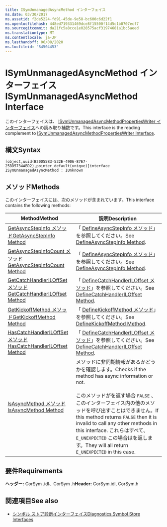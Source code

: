 ```yaml
---
title: ISymUnmanagedAsyncMethod インターフェイス
ms.date: 03/30/2017
ms.assetid: f2de5224-fd91-45de-9e58-bc600c6d22f1
ms.openlocfilehash: 448ed719331469dce8f15500f14d5c1b0707ecf7
ms.sourcegitcommit: da21fc5a8cce1e028575acf31974681a1bc5aeed
ms.translationtype: MT
ms.contentlocale: ja-JP
ms.lasthandoff: 06/08/2020
ms.locfileid: "84504453"
---
```

# <a name="isymunmanagedasyncmethod-interface"></a><span data-ttu-id="b1a26-102">ISymUnmanagedAsyncMethod インターフェイス</span><span class="sxs-lookup"><span data-stu-id="b1a26-102">ISymUnmanagedAsyncMethod Interface</span></span>
<span data-ttu-id="b1a26-103">このインターフェイスは、 [ISymUnmanagedAsyncMethodPropertiesWriter インターフェイス](isymunmanagedasyncmethodpropertieswriter-interface.md)への読み取り補数です。</span><span class="sxs-lookup"><span data-stu-id="b1a26-103">This interface is the reading complement to [ISymUnmanagedAsyncMethodPropertiesWriter Interface](isymunmanagedasyncmethodpropertieswriter-interface.md).</span></span>  
  
## <a name="syntax"></a><span data-ttu-id="b1a26-104">構文</span><span class="sxs-lookup"><span data-stu-id="b1a26-104">Syntax</span></span>  
  
```idl  
[object,uuid(B20D55B3-532E-4906-87E7-25BD5734ABD2),pointer_default(unique)]interface ISymUnmanagedAsyncMethod : IUnknown  
```  
  
## <a name="methods"></a><span data-ttu-id="b1a26-105">メソッド</span><span class="sxs-lookup"><span data-stu-id="b1a26-105">Methods</span></span>  
 <span data-ttu-id="b1a26-106">このインターフェイスには、次のメソッドが含まれています。</span><span class="sxs-lookup"><span data-stu-id="b1a26-106">This interface contains the following methods:</span></span>  
  
|<span data-ttu-id="b1a26-107">Method</span><span class="sxs-lookup"><span data-stu-id="b1a26-107">Method</span></span>|<span data-ttu-id="b1a26-108">説明</span><span class="sxs-lookup"><span data-stu-id="b1a26-108">Description</span></span>|  
|------------|-----------------|  
|[<span data-ttu-id="b1a26-109">GetAsyncStepInfo メソッド</span><span class="sxs-lookup"><span data-stu-id="b1a26-109">GetAsyncStepInfo Method</span></span>](isymunmanagedasyncmethod-getasyncstepinfo-method.md)|<span data-ttu-id="b1a26-110">「 [DefineAsyncStepInfo メソッド](isymunmanagedasyncmethodpropertieswriter-defineasyncstepinfo-method.md)」を参照してください。</span><span class="sxs-lookup"><span data-stu-id="b1a26-110">See [DefineAsyncStepInfo Method](isymunmanagedasyncmethodpropertieswriter-defineasyncstepinfo-method.md).</span></span>|  
|[<span data-ttu-id="b1a26-111">GetAsyncStepInfoCount メソッド</span><span class="sxs-lookup"><span data-stu-id="b1a26-111">GetAsyncStepInfoCount Method</span></span>](isymunmanagedasyncmethod-getasyncstepinfocount-method.md)|<span data-ttu-id="b1a26-112">「 [DefineAsyncStepInfo メソッド](isymunmanagedasyncmethodpropertieswriter-defineasyncstepinfo-method.md)」を参照してください。</span><span class="sxs-lookup"><span data-stu-id="b1a26-112">See [DefineAsyncStepInfo Method](isymunmanagedasyncmethodpropertieswriter-defineasyncstepinfo-method.md).</span></span>|  
|[<span data-ttu-id="b1a26-113">GetCatchHandlerILOffSet メソッド</span><span class="sxs-lookup"><span data-stu-id="b1a26-113">GetCatchHandlerILOffset Method</span></span>](isymunmanagedasyncmethod-getcatchhandleriloffset-method.md)|<span data-ttu-id="b1a26-114">「 [DefineCatchHandlerILOffset メソッド](isymunmanagedasyncmethodpropertieswriter-definecatchhandleriloffset-method.md)」を参照してください。</span><span class="sxs-lookup"><span data-stu-id="b1a26-114">See [DefineCatchHandlerILOffset Method](isymunmanagedasyncmethodpropertieswriter-definecatchhandleriloffset-method.md).</span></span>|  
|[<span data-ttu-id="b1a26-115">GetKickoffMethod メソッド</span><span class="sxs-lookup"><span data-stu-id="b1a26-115">GetKickoffMethod Method</span></span>](isymunmanagedasyncmethod-getkickoffmethod-method.md)|<span data-ttu-id="b1a26-116">「 [DefineKickoffMethod メソッド](isymunmanagedasyncmethodpropertieswriter-definekickoffmethod-method.md)」を参照してください。</span><span class="sxs-lookup"><span data-stu-id="b1a26-116">See [DefineKickoffMethod Method](isymunmanagedasyncmethodpropertieswriter-definekickoffmethod-method.md).</span></span>|  
|[<span data-ttu-id="b1a26-117">HasCatchHandlerILOffSet メソッド</span><span class="sxs-lookup"><span data-stu-id="b1a26-117">HasCatchHandlerILOffset Method</span></span>](isymunmanagedasyncmethod-hascatchhandleriloffset-method.md)|<span data-ttu-id="b1a26-118">「 [DefineCatchHandlerILOffset メソッド](isymunmanagedasyncmethodpropertieswriter-definecatchhandleriloffset-method.md)」を参照してください。</span><span class="sxs-lookup"><span data-stu-id="b1a26-118">See [DefineCatchHandlerILOffset Method](isymunmanagedasyncmethodpropertieswriter-definecatchhandleriloffset-method.md).</span></span>|  
|[<span data-ttu-id="b1a26-119">IsAsyncMethod メソッド</span><span class="sxs-lookup"><span data-stu-id="b1a26-119">IsAsyncMethod Method</span></span>](isymunmanagedasyncmethod-isasyncmethod-method.md)|<span data-ttu-id="b1a26-120">メソッドに非同期情報があるかどうかを確認します。</span><span class="sxs-lookup"><span data-stu-id="b1a26-120">Checks if the method has async information or not.</span></span><br /><br /> <span data-ttu-id="b1a26-121">このメソッドがを返す場合 `FALSE` 、このインターフェイス内の他のメソッドを呼び出すことはできません。</span><span class="sxs-lookup"><span data-stu-id="b1a26-121">If this method returns `FALSE` then it is invalid to call any other methods in this interface.</span></span> <span data-ttu-id="b1a26-122">これらはすべて、 `E_UNEXPECTED` この場合はを返します。</span><span class="sxs-lookup"><span data-stu-id="b1a26-122">They will all return `E_UNEXPECTED` in this case.</span></span>|  
  
## <a name="requirements"></a><span data-ttu-id="b1a26-123">要件</span><span class="sxs-lookup"><span data-stu-id="b1a26-123">Requirements</span></span>  
 <span data-ttu-id="b1a26-124">**ヘッダー:** CorSym .idl、CorSym .h</span><span class="sxs-lookup"><span data-stu-id="b1a26-124">**Header:** CorSym.idl, CorSym.h</span></span>  
  
## <a name="see-also"></a><span data-ttu-id="b1a26-125">関連項目</span><span class="sxs-lookup"><span data-stu-id="b1a26-125">See also</span></span>

- [<span data-ttu-id="b1a26-126">シンボル ストア診断インターフェイス</span><span class="sxs-lookup"><span data-stu-id="b1a26-126">Diagnostics Symbol Store Interfaces</span></span>](diagnostics-symbol-store-interfaces.md)
